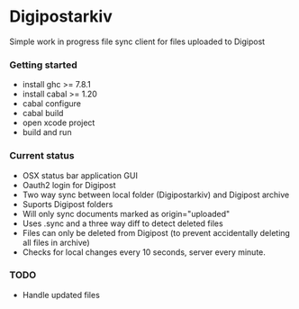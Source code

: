 # Digipostarkiv

Simple work in progress file sync client for files uploaded to Digipost

### Getting started

* install ghc >= 7.8.1
* install cabal >= 1.20
* cabal configure
* cabal build
* open xcode project
* build and run

### Current status

* OSX status bar application GUI
* Oauth2 login for Digipost
* Two way sync between local folder (Digipostarkiv) and Digipost archive
* Suports Digipost folders
* Will only sync documents marked as origin="uploaded"
* Uses .sync and a three way diff to detect deleted files
* Files can only be deleted from Digipost (to prevent accidentally deleting all files in archive)
* Checks for local changes every 10 seconds, server every minute.

### TODO
* Handle updated files
